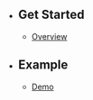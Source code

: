- ## Get Started
    - [Overview](/docs/{{version}}/overview)
- ## Example
    - [Demo](/docs/{{version}}/demo)
